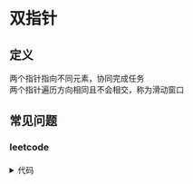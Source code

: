 # 双指针 #

## 定义 ##
两个指针指向不同元素，协同完成任务  
两个指针遍历方向相同且不会相交，称为滑动窗口

## 常见问题 ##

### leetcode ###
####  ####
<details>
<summary>代码</summary>
<pre>
<code>
</code>
</pre>
</details>